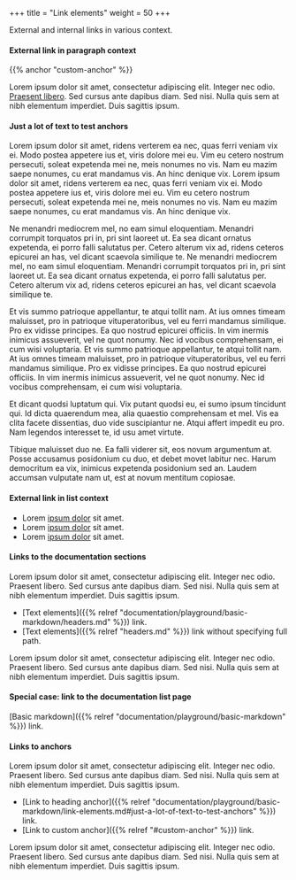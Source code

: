 +++
title = "Link elements"
weight = 50
+++

External and internal links in various context.

#### External link in paragraph context

{{% anchor "custom-anchor" %}}

Lorem ipsum dolor sit amet, consectetur adipiscing elit. Integer nec odio. 
[Praesent libero](https://google.com). Sed cursus ante dapibus diam. Sed nisi. Nulla quis sem at nibh elementum imperdiet. Duis sagittis ipsum. 

#### Just a lot of text to test anchors

Lorem ipsum dolor sit amet, ridens verterem ea nec, quas ferri veniam vix ei. Modo postea appetere ius et, viris dolore mei eu. Vim eu cetero nostrum persecuti, soleat expetenda mei ne, meis nonumes no vis. Nam eu mazim saepe nonumes, cu erat mandamus vis. An hinc denique vix.
Lorem ipsum dolor sit amet, ridens verterem ea nec, quas ferri veniam vix ei. Modo postea appetere ius et, viris dolore mei eu. Vim eu cetero nostrum persecuti, soleat expetenda mei ne, meis nonumes no vis. Nam eu mazim saepe nonumes, cu erat mandamus vis. An hinc denique vix.

Ne menandri mediocrem mel, no eam simul eloquentiam. Menandri corrumpit torquatos pri in, pri sint laoreet ut. Ea sea dicant ornatus expetenda, ei porro falli salutatus per. Cetero alterum vix ad, ridens ceteros epicurei an has, vel dicant scaevola similique te.
Ne menandri mediocrem mel, no eam simul eloquentiam. Menandri corrumpit torquatos pri in, pri sint laoreet ut. Ea sea dicant ornatus expetenda, ei porro falli salutatus per. Cetero alterum vix ad, ridens ceteros epicurei an has, vel dicant scaevola similique te.

Et vis summo patrioque appellantur, te atqui tollit nam. At ius omnes timeam maluisset, pro in patrioque vituperatoribus, vel eu ferri mandamus similique. Pro ex vidisse principes. Ea quo nostrud epicurei officiis. In vim inermis inimicus assueverit, vel ne quot nonumy. Nec id vocibus comprehensam, ei cum wisi voluptaria.
Et vis summo patrioque appellantur, te atqui tollit nam. At ius omnes timeam maluisset, pro in patrioque vituperatoribus, vel eu ferri mandamus similique. Pro ex vidisse principes. Ea quo nostrud epicurei officiis. In vim inermis inimicus assueverit, vel ne quot nonumy. Nec id vocibus comprehensam, ei cum wisi voluptaria.

Et dicant quodsi luptatum qui. Vix putant quodsi eu, ei sumo ipsum tincidunt qui. Id dicta quaerendum mea, alia quaestio comprehensam et mel. Vis ea clita facete dissentias, duo vide suscipiantur ne. Atqui affert impedit eu pro. Nam legendos interesset te, id usu amet virtute.

Tibique maluisset duo ne. Ea falli viderer sit, eos novum argumentum at. Posse accusamus posidonium cu duo, et debet movet labitur nec. Harum democritum ea vix, inimicus expetenda posidonium sed an. Laudem accumsan vulputate nam ut, est at novum mentitum copiosae.


#### External link in list context

* Lorem [ipsum dolor](https://google.com) sit amet.
* Lorem [ipsum dolor](https://google.com) sit amet.
* Lorem [ipsum dolor](https://google.com) sit amet.

#### Links to the documentation sections

Lorem ipsum dolor sit amet, consectetur adipiscing elit. Integer nec odio. Praesent libero. Sed cursus ante dapibus diam. Sed nisi. Nulla quis sem at nibh elementum imperdiet. Duis sagittis ipsum.

* [Text elements]({{% relref "documentation/playground/basic-markdown/headers.md" %}}) link.
* [Text elements]({{% relref "headers.md" %}}) link without specifying full path.

Lorem ipsum dolor sit amet, consectetur adipiscing elit. Integer nec odio. Praesent libero. Sed cursus ante dapibus diam. Sed nisi. Nulla quis sem at nibh elementum imperdiet. Duis sagittis ipsum.

#### Special case: link to the documentation list page

[Basic markdown]({{% relref "documentation/playground/basic-markdown" %}}) link.

#### Links to anchors

Lorem ipsum dolor sit amet, consectetur adipiscing elit. Integer nec odio. Praesent libero. Sed cursus ante dapibus diam. Sed nisi. Nulla quis sem at nibh elementum imperdiet. Duis sagittis ipsum.

* [Link to heading anchor]({{% relref "documentation/playground/basic-markdown/link-elements.md#just-a-lot-of-text-to-test-anchors" %}}) link.
* [Link to custom anchor]({{% relref "#custom-anchor" %}}) link.

Lorem ipsum dolor sit amet, consectetur adipiscing elit. Integer nec odio. Praesent libero. Sed cursus ante dapibus diam. Sed nisi. Nulla quis sem at nibh elementum imperdiet. Duis sagittis ipsum.
